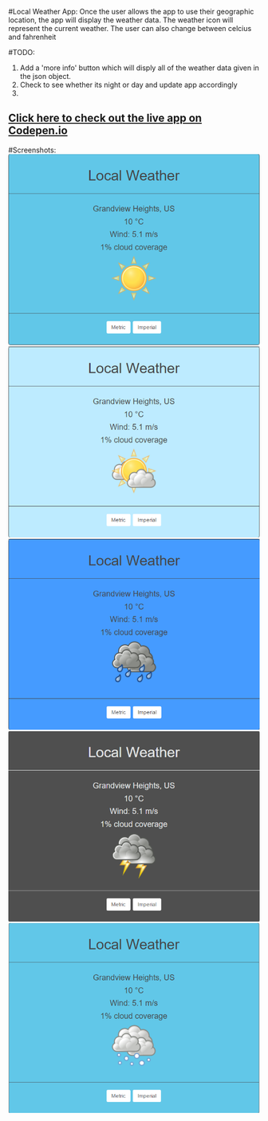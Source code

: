 #Local Weather App:
Once the user allows the app to use their geographic location, the app will display the weather data. The weather icon will represent the current
weather. The user can also change between celcius and fahrenheit

#TODO:
1. Add a 'more info' button which will disply all of the weather data given in the json object.
2. Check to see whether its night or day and update app accordingly
3. 
## [Click here to check out the live app on Codepen.io](http://codepen.io/Jordan-McMillan101/full/grLmGz/)

#Screenshots:
![alt text](images/clear.png "Clear skies")
![alt text](images/clouds.png "Clouds")
![alt text](images/rain.png "Rain")
![alt text](images/thunderstorm.png "Thunderstorm")
![alt text](images/snow.png "Snow")

